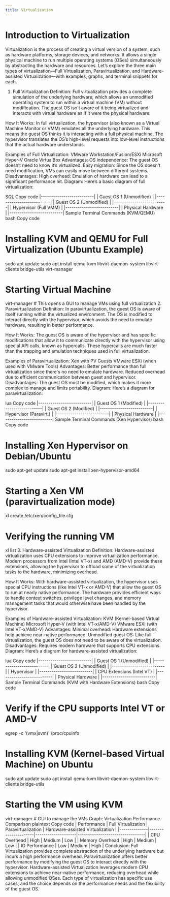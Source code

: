 ```yaml
---
title: Virtualization
---
```


# Introduction to Virtualization

Virtualization is the process of creating a virtual version of a system, such as hardware platforms, storage devices, and networks. It allows a single physical machine to run multiple operating systems (OSes) simultaneously by abstracting the hardware and resources. Let’s explore the three main types of virtualization—Full Virtualization, Paravirtualization, and Hardware-assisted Virtualization—with examples, graphs, and terminal snippets for each.

1. Full Virtualization
Definition:
Full virtualization provides a complete simulation of the underlying hardware, which allows an unmodified operating system to run within a virtual machine (VM) without modification. The guest OS isn't aware of it being virtualized and interacts with virtual hardware as if it were the physical hardware.

How It Works:
In full virtualization, the hypervisor (also known as a Virtual Machine Monitor or VMM) emulates all the underlying hardware. This means the guest OS thinks it is interacting with a full physical machine. The hypervisor translates the OS’s high-level requests into low-level instructions that the actual hardware understands.

Examples of Full Virtualization:
VMware Workstation/Fusion/ESXi
Microsoft Hyper-V
Oracle VirtualBox
Advantages:
OS independence: The guest OS doesn’t need to know it’s virtualized.
Easy migration: Since the OS doesn't need modification, VMs can easily move between different systems.
Disadvantages:
High overhead: Emulation of hardware can lead to a significant performance hit.
Diagram:
Here’s a basic diagram of full virtualization:

SQL
Copy code
|--------------------------|
| Guest OS 1 (Unmodified)   |
|--------------------------|
| Guest OS 2 (Unmodified)   |
|--------------------------|
| Hypervisor (Full VMM)     |
|--------------------------|
| Physical Hardware         |
|--------------------------|
Sample Terminal Commands (KVM/QEMU)
bash
Copy code
# Installing KVM and QEMU for Full Virtualization (Ubuntu Example)
sudo apt update
sudo apt install qemu-kvm libvirt-daemon-system libvirt-clients bridge-utils virt-manager

# Starting Virtual Machine
virt-manager # This opens a GUI to manage VMs using full virtualization
2. Paravirtualization
Definition:
In paravirtualization, the guest OS is aware of itself running within the virtualized environment. The OS is modified to interact directly with the hypervisor, which avoids the need to emulate hardware, resulting in better performance.

How It Works:
The guest OS is aware of the hypervisor and has specific modifications that allow it to communicate directly with the hypervisor using special API calls, known as hypercalls. These hypercalls are much faster than the trapping and emulation techniques used in full virtualization.

Examples of Paravirtualization:
Xen with PV Guests
VMware ESXi (when used with VMware Tools)
Advantages:
Better performance than full virtualization since there's no need to emulate hardware.
Reduced overhead due to efficient communication between guest and hypervisor.
Disadvantages:
The guest OS must be modified, which makes it more complex to manage and limits portability.
Diagram:
Here’s a diagram for paravirtualization:

lua
Copy code
|--------------------------|
| Guest OS 1 (Modified)     |
|--------------------------|
| Guest OS 2 (Modified)     |
|--------------------------|
| Hypervisor (Paravirt.)    |
|--------------------------|
| Physical Hardware         |
|--------------------------|
Sample Terminal Commands (Xen Hypervisor)
bash
Copy code
# Installing Xen Hypervisor on Debian/Ubuntu
sudo apt-get update
sudo apt-get install xen-hypervisor-amd64

# Starting a Xen VM (paravirtualization mode)
xl create /etc/xen/config_file.cfg

# Verifying the running VM
xl list
3. Hardware-assisted Virtualization
Definition:
Hardware-assisted virtualization uses CPU extensions to improve virtualization performance. Modern processors from Intel (Intel VT-x) and AMD (AMD-V) provide these extensions, allowing the hypervisor to offload some of the virtualization tasks to the hardware, minimizing overhead.

How It Works:
With hardware-assisted virtualization, the hypervisor uses special CPU instructions (like Intel VT-x or AMD-V) that allow the guest OS to run at nearly native performance. The hardware provides efficient ways to handle context switches, privilege level changes, and memory management tasks that would otherwise have been handled by the hypervisor.

Examples of Hardware-assisted Virtualization:
KVM (Kernel-based Virtual Machine)
Microsoft Hyper-V (with Intel VT-x/AMD-V)
VMware ESXi (with Intel VT-x/AMD-V)
Advantages:
Minimal overhead: Hardware extensions help achieve near-native performance.
Unmodified guest OS: Like full virtualization, the guest OS does not need to be aware of the virtualization.
Disadvantages:
Requires modern hardware that supports CPU extensions.
Diagram:
Here’s a diagram for hardware-assisted virtualization:

lua
Copy code
|--------------------------|
| Guest OS 1 (Unmodified)   |
|--------------------------|
| Guest OS 2 (Unmodified)   |
|--------------------------|
| Hypervisor                |
|--------------------------|
| CPU Extensions (Intel VT) |
|--------------------------|
| Physical Hardware         |
|--------------------------|
Sample Terminal Commands (KVM with Hardware Extensions)
bash
Copy code
# Verify if the CPU supports Intel VT or AMD-V
egrep -c '(vmx|svm)' /proc/cpuinfo

# Installing KVM (Kernel-based Virtual Machine) on Ubuntu
sudo apt update
sudo apt install qemu-kvm libvirt-daemon-system libvirt-clients bridge-utils

# Starting the VM using KVM
virt-manager # GUI to manage the VMs
Graph: Virtualization Performance Comparison
plaintext
Copy code
| Performance  | Full Virtualization | Paravirtualization | Hardware-assisted Virtualization |
|--------------|---------------------|--------------------|---------------------------------|
| CPU Overhead | High                | Medium             | Low                             |
| Memory Overhead | High              | Medium             | Low                             |
| IO Performance | Low                | Medium             | High                            |
Conclusion:
Full Virtualization provides complete abstraction of the underlying hardware but incurs a high performance overhead.
Paravirtualization offers better performance by modifying the guest OS to interact directly with the hypervisor.
Hardware-assisted Virtualization leverages modern CPU extensions to achieve near-native performance, reducing overhead while allowing unmodified OSes.
Each type of virtualization has specific use cases, and the choice depends on the performance needs and the flexibility of the guest OS.
